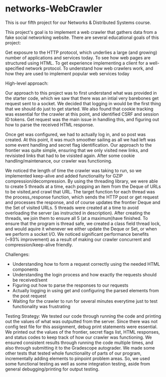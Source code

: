 # networks-WebCrawler
This is our fifth project for our Networks & Distributed Systems course.

This project's goal is to implement a web crawler that gathers data from a fake social networking website. There are several educational goals of this project:

Get exposure to the HTTP protocol, which underlies a large (and growing) number of applications and services today.
To see how web pages are structured using HTML.
To get experience implementing a client for a well-specified network protocol.
To understand how web crawlers work, and how they are used to implement popular web services today

High-level approach:

Our approach to this project was to first understand what was provided in the starter code, which we saw that there was an intial very barebones get request sent to a socket. We decided that logging in would be the first thing that we should do just to get started. We also found that cookie tracking was essential for the crawler at this point, and identified CSRF and session ID tokens. Get request was the main issue in handling this, and figuring out how to parse the received HTML response. 

Once get was configured, we had to actually log in, and so post was created. At this point, it was much smoother sailing as all we had left was some event handling and secret flag identification. Our approach to the frontier was quite simple, ensuring that we only visited new links, and revisisted links that had to be visisted again. After some cookie handling/maintenance, our crawler was functioning. 

We noticed the length of time the crawler was taking to run, so we implemented keep-alive and added functionality for GZIP compression/decompression. By using the threading library, we were able to create 5 threads at a time, each popping an item from the Deque of URLs to be visited,and crawl that URL. The target function for each thread was the process_response function, which sends the HTTP post or get request and processes the response, and of course updates the frontier Deque and the Set of visited URLs. 5 threads were created at a time to avoid overloading the server (as instructed in description). After creating the threads, we join them to ensure all 5 (at a maximum)have finished. To ensure that the program is thread safe, we created a class field thread lock, and would aquire it whenever we either update the Deque or Set, or when we perform a socket I/O. We noticed significant performance benefits (~93% improvement) as a result of making our crawler concurrent and compression/keep-alive friendly.

Challenges:
  - Understanding how to form a request correctly using the needed HTML components
  - Understanding the login process and how exactly the requests should be received/sent
  - Figuring out how to parse the responses to our requests
  - Actually logging in using get and configuring the parsed elements from the post request
  - Waiting for the crawler to run for several minutes everytime just to test functionality was frustrating
  
Testing Strategy: We tested our code through running the code and printing out the values of what was outputted from the server. Since there was not config test file for this assignment, debug print statements were essential. We printed out the values of the frontier, secret flags list, HTML responses, and status codes to keep track of how our crawler was functioning. We ensured consistent results through running the code multiple times, and also through submitting it to the Gradescope autograder. We made some other tests that tested whole functionality of parts of our program, incrementally adding elements to pinpoint problem areas. So, we used some functional testing as well as some integration testing, aside from general debugging/printing for output testing.
